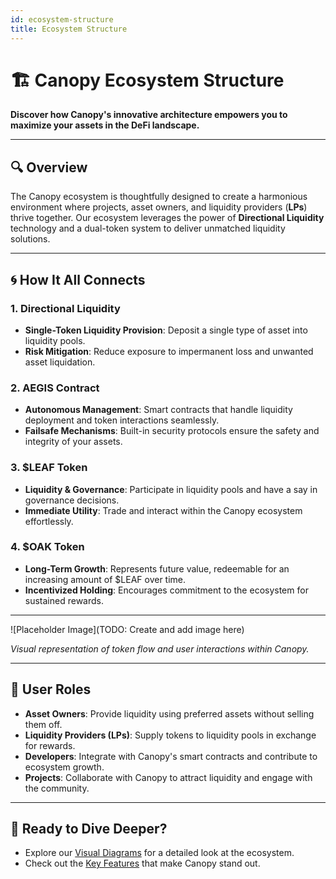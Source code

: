 ```yaml
---
id: ecosystem-structure
title: Ecosystem Structure
---
```


# 🏗️ Canopy Ecosystem Structure

**Discover how Canopy's innovative architecture empowers you to maximize your assets in the DeFi landscape.**

---

## 🔍 Overview

The Canopy ecosystem is thoughtfully designed to create a harmonious environment where projects, asset owners, and liquidity providers (**LPs**) thrive together. Our ecosystem leverages the power of **Directional Liquidity** technology and a dual-token system to deliver unmatched liquidity solutions.

---

## 🌀 **How It All Connects**

### 1. **Directional Liquidity**

- **Single-Token Liquidity Provision**: Deposit a single type of asset into liquidity pools.
- **Risk Mitigation**: Reduce exposure to impermanent loss and unwanted asset liquidation.

### 2. **AEGIS Contract**

- **Autonomous Management**: Smart contracts that handle liquidity deployment and token interactions seamlessly.
- **Failsafe Mechanisms**: Built-in security protocols ensure the safety and integrity of your assets.

### 3. **$LEAF Token**

- **Liquidity & Governance**: Participate in liquidity pools and have a say in governance decisions.
- **Immediate Utility**: Trade and interact within the Canopy ecosystem effortlessly.

### 4. **$OAK Token**

- **Long-Term Growth**: Represents future value, redeemable for an increasing amount of $LEAF over time.
- **Incentivized Holding**: Encourages commitment to the ecosystem for sustained rewards.

---

![Placeholder Image](TODO: Create and add image here)

*Visual representation of token flow and user interactions within Canopy.*

---

## 👥 **User Roles**

- **Asset Owners**: Provide liquidity using preferred assets without selling them off.
- **Liquidity Providers (LPs)**: Supply tokens to liquidity pools in exchange for rewards.
- **Developers**: Integrate with Canopy's smart contracts and contribute to ecosystem growth.
- **Projects**: Collaborate with Canopy to attract liquidity and engage with the community.

---

## 🚀 **Ready to Dive Deeper?**

- Explore our [Visual Diagrams](visual-diagrams) for a detailed look at the ecosystem.
- Check out the [Key Features](../key-features/user-friendly-interface) that make Canopy stand out.

